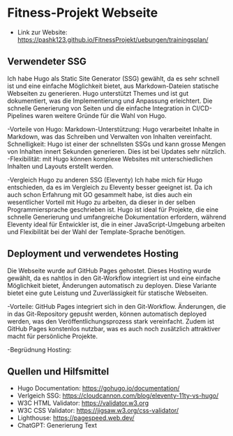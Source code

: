 # Fitness-Projekt Webseite
- Link zur Website:  https://pashk123.github.io/FitnessProjekt/uebungen/trainingsplan/

## Verwendeter SSG

Ich habe Hugo als Static Site Generator (SSG) gewählt, da es sehr schnell ist und eine einfache Möglichkeit bietet, aus Markdown-Dateien statische Webseiten zu generieren. Hugo unterstützt Themes und ist gut dokumentiert, was die Implementierung und Anpassung erleichtert. Die schnelle Generierung von Seiten und die einfache Integration in CI/CD-Pipelines waren weitere Gründe für die Wahl von Hugo.

-Vorteile von Hugo:
Markdown-Unterstützung: Hugo verarbeitet Inhalte in Markdown, was das Schreiben und Verwalten von Inhalten vereinfacht. 
Schnelligkeit: Hugo ist einer der schnellsten SSGs und kann grosse Mengen von Inhalten innert Sekunden generieren. Dies ist bei Updates sehr nützlich.
-Flexibilität: mit Hugo können komplexe Websites mit unterschiedlichen Inhalten und Layouts erstellt werden. 

-Vergleich Hugo zu anderen SSG (Eleventy)
Ich habe mich für Hugo entschieden, da es im Vergleich zu Eleventy besser geeignet ist. Da ich auch schon Erfahrung mit GO gesammelt habe, ist dies auch ein wesentlicher Vorteil mit Hugo zu arbeiten, da dieser in der selben Programmiersprache geschrieben ist. 
Hugo ist ideal für Projekte, die eine schnelle Generierung und umfangreiche Dokumentation erfordern, während Eleventy ideal für Entwickler ist, die in einer JavaScript-Umgebung arbeiten und Flexibilität bei der Wahl der Template-Sprache benötigen.


## Deployment und verwendetes Hosting

Die Webseite wurde auf GitHub Pages gehostet. Dieses Hosting wurde gewählt, da es nahtlos in den Git-Workflow integriert ist und eine einfache Möglichkeit bietet, Änderungen automatisch zu deployen. Diese Variante bietet eine gute Leistung und Zuverlässigkeit für statische Webseiten.

-Vorteile: GitHub Pages integriert sich in den Git-Workflow. Änderungen, die in das Git-Repository gepusht werden, können automatisch deployed werden, was den Veröffentlichungsprozess stark vereinfacht. Zudem ist GitHub Pages konstenlos nutzbar, was es auch noch zusätzlich attraktiver macht für persönliche Projekte. 

-Begrüdnung Hosting: 

## Quellen und Hilfsmittel

- Hugo Documentation: https://gohugo.io/documentation/
- Verlgeich SSG: https://cloudcannon.com/blog/eleventy-11ty-vs-hugo/
- W3C HTML Validator: https://validator.w3.org
- W3C CSS Validator: https://jigsaw.w3.org/css-validator/
- Lighthouse: https://pagespeed.web.dev/
- ChatGPT: Generierung Text
